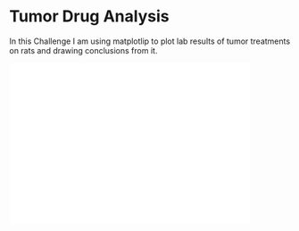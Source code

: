 # Tumor Drug Analysis
In this Challenge I am using matplotlip to plot lab results of tumor treatments on rats and drawing conclusions from it.





![Test Image 3](/Treatment_Over_Time.png)